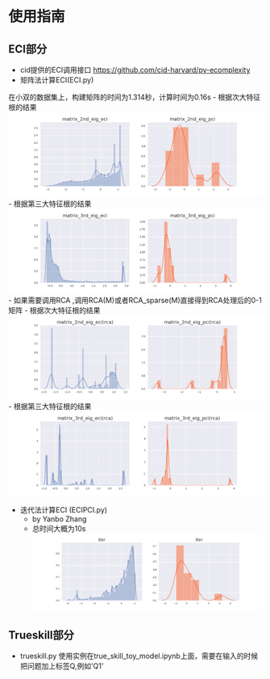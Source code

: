# 使用指南
## ECI部分
 - cid提供的ECI调用接口 https://github.com/cid-harvard/py-ecomplexity
 - 矩阵法计算ECI(ECI.py)
 
 在小双的数据集上，构建矩阵的时间为1.314秒，计算时间为0.16s
     - 根据次大特征根的结果
         ![](matrix_2nd_eig_pci.png)
     - 根据第三大特征根的结果
         ![](matrix_3rd_eig_pci.png)
     - 如果需要调用RCA ,调用RCA(M)或者RCA_sparse(M)直接得到RCA处理后的0-1矩阵
     - 根据次大特征根的结果
         ![](matrix_2nd_eig_pci(rca).png)
     - 根据第三大特征根的结果
         ![](matrix_3rd_eig_pci(rca).png)     
 - 迭代法计算ECI   (ECIPCI.py)   
     - by Yanbo Zhang
     - 总时间大概为10s
 ![](iter.png)
 
 ## Trueskill部分
 
 - trueskill.py
 使用实例在true_skill_toy_model.ipynb上面，需要在输入的时候把问题加上标签Q,例如'Q1'